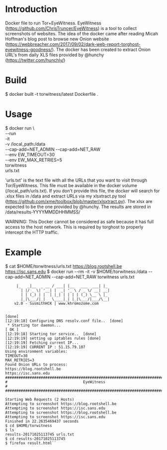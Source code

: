 Introduction
============
Docker file to run Tor+EyeWitness. EyeWitness (https://github.com/ChrisTruncer/EyeWitness) is a tool to collect screenshots of websites.
The idea of the docker came after reading Micah Hoffman's blog post to browse new Onion website (https://webbreacher.com/2017/09/02/dark-web-report-torghost-eyewitness-goodness/). The docker has been created to extract Onion URL's from daily XLS files provided by @hunchy (https://twitter.com/hunchly/)

Build
=====
$ docker built -t torwitness/latest Dockerfile .

Usage
=====
$ docker run \	
	--run \
	-it \
	-v /local_path:/data \
	--cap-add=NET_ADMIN --cap-add=NET_RAW \
	--env EW_TIMEOUT=30 \
	--env EW_MAX_RETRIES=5 \
	torwitness \
	urls.txt

'urls.txt' is the text file with all the URLs that you want to visit through Tor/EyeWitness. This file must be available in the docker volume (/local_path/urls.txt). If you don't provide this file, the docker will search for .xlsx files in /data and extract URLs via my xlsxtract.py tool (https://github.com/xme/toolbox/blob/master/xlsxtract.py). The xlsx are expected to be the one provided by @hunchy. The results are stored in /data/results-YYYYMMDDHHMMSS/

WARNING: This Docker cannot be considered as safe because it has full access to the host network. This is required by torghost to properly intercept the HTTP traffic.

Example
=======
$ cat $HOME/torwitness/urls.txt
https://blog.rootshell.be
https://isc.sans.edu
$ docker run --rm -it -v $HOME/torwitness:/data --cap-add=NET_ADMIN --cap-add=NET_RAW torwitness urls.txt
```      _____           ____ _               _
     |_   _|__  _ __ / ___| |__   ___  ___| |_
       | |/ _ \| '__| |  _| '_ \ / _ \/ __| __|
       | | (_) | |  | |_| | | | | (_) \__ \ |_
       |_|\___/|_|   \____|_| |_|\___/|___/\__|
	v2.0 - SusmithHCK | www.khromozome.com


[done]
[12:19:18] Configuring DNS resolv.conf file..  [done]
 * Starting tor daemon...                                                                                                                                                                                [ OK ]
[12:19:18] Starting tor service..  [done]
[12:19:19] setting up iptables rules [done]
[12:19:19] Fetching current IP...
[12:19:19] CURRENT IP : 51.15.79.107
Using environment variables:
TIMEOUT=30
MAX_RETRIES=3
Found Onion URLs to process:
https://blog.rootshell.be
https://isc.sans.edu
################################################################################
#                                  EyeWitness                                  #
################################################################################

Starting Web Requests (2 Hosts)
Attempting to screenshot https://blog.rootshell.be
Attempting to screenshot https://isc.sans.edu
Attempting to screenshot https://blog.rootshell.be
Attempting to screenshot https://isc.sans.edu
Finished in 22.2635469437 seconds
$ cd $HOME/torwitness
$ ls
results-20171025113745 urls.txt
$ cd results-20171025113745
$ firefox result.html``

